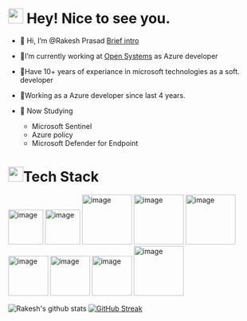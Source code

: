 <h1><img src="https://emojis.slackmojis.com/emojis/images/1531849430/4246/blob-sunglasses.gif?1531849430" width="30"/> Hey! Nice to see you.<img src="https://komarev.com/ghpvc/?username=your-github-username&style=flat-square&color=blue" alt=""/> </h1>

- 👋 Hi, I’m @Rakesh Prasad [Brief intro](https://rakeshprasad21.github.io/digital-cv/)
    
- 👀I’m currently working at [Open Systems](https://www.open-systems.com/) as Azure developer
- 👀Have 10+ years of experiance in microsoft technologies as a soft. developer
- 👀Working as a Azure developer since last 4 years.

- 🌱 Now Studying 
     -  Microsoft Sentinel
     -  Azure policy
     -  Microsoft Defender for Endpoint

   
<h1><img src="https://slackmojis.com/emojis/60712-writing-hand/download" width="30"/>Tech Stack</h1>
<p float="left">
<img alt="image" src="https://user-images.githubusercontent.com/89901373/191522766-fe888186-41e3-47a4-8c73-708d6b070305.png" width="70"> 
<img width="70" alt="image" src="https://user-images.githubusercontent.com/89901373/191523539-df2ed7ff-1d7c-4e00-b967-9c615b7d2870.png">
<img width="100" alt="image" src="https://user-images.githubusercontent.com/89901373/191523847-6189f003-561a-40ee-b28b-dd86ca73b21c.png">
<img width="100" alt="image" src="https://user-images.githubusercontent.com/89901373/191524729-2606174f-5d8c-44ed-adef-5501c3737722.png">
<img width="100" alt="image" src="https://user-images.githubusercontent.com/89901373/191526112-62873bca-4def-4325-ab77-8ccb4188af10.png">
<img width="80" alt="image" src="https://user-images.githubusercontent.com/89901373/191526980-75199296-e768-465e-b001-4c0b0e320935.png">
<img width="80" alt="image" src="https://user-images.githubusercontent.com/89901373/191527357-5cb637e3-0aab-45a7-a36d-3b180519b1c3.png">
<img width="80" alt="image" src="https://user-images.githubusercontent.com/89901373/191527829-18e6b6af-5943-4741-896a-c454f8977739.png">
<img width="100" alt="image" src="https://user-images.githubusercontent.com/89901373/191528080-efb66b2a-0012-4f3c-b1c9-0f9a5600a81b.png">
</p>

![Rakesh's github stats](https://github-readme-stats.vercel.app/api?username=RakeshPrasad21)   [![GitHub Streak](http://github-readme-streak-stats.herokuapp.com?user=RakeshPrasad21&theme=dark&background=000000)](https://git.io/streak-stats)

<!---
RakeshPrasad21/RakeshPrasad21 is a ✨ special ✨ repository because its `README.md` (this file) appears on your GitHub profile.
You can click the Preview link to take a look at your changes.
--->
